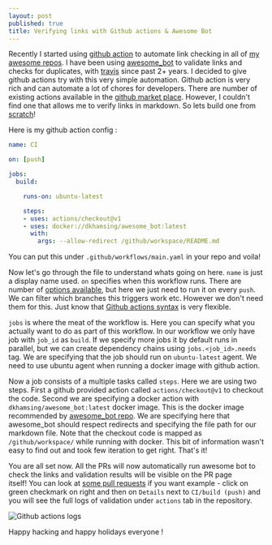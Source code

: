 ```yaml
---
layout: post
published: true
title: Verifying links with Github actions & Awesome Bot
---
```


Recently I started using [github action](https://github.com/features/actions) to automate link checking in all of [my awesome repos](https://github.com/dharmeshkakadia?utf8=%E2%9C%93&tab=repositories&q=awesome&type=&language=). I have been using [awesome_bot](https://github.com/dkhamsing/awesome_bot) to validate links and checks for duplicates, with [travis](https://travis-ci.org/) since past 2+ years. I decided to give github actions try with this very simple automation. Github action is very rich and can automate a lot of chores for developers. There are number of existing actions available in the [github market place](https://github.com/marketplace?type=actions). However, I couldn't find one that allows me to verify links in markdown. So lets build one from [scratch](https://github.com/dharmeshkakadia/awesome-mesos/pull/45)!

Here is my github action config : 

```yaml
name: CI

on: [push]

jobs:
  build:

    runs-on: ubuntu-latest

    steps:
    - uses: actions/checkout@v1
    - uses: docker://dkhamsing/awesome_bot:latest
      with:
        args: --allow-redirect /github/workspace/README.md
```

You can put this under `.github/workflows/main.yaml` in your repo and voila!

Now let's go through the file to understand whats going on here. `name` is just a display name used. `on` specifies when this workflow runs. There are number of [options available](https://help.github.com/en/actions/automating-your-workflow-with-github-actions/events-that-trigger-workflows), but here we just need to run it on every `push`. We can filter which branches this triggers work etc. However we don't need them for this. Just know that [Github actions syntax](https://help.github.com/en/actions/automating-your-workflow-with-github-actions/workflow-syntax-for-github-actions) is very flexible.

`jobs` is where the meat of the workflow is. Here you can specify what you actually want to do as part of this workflow. In our workflow we only have job with `job_id` as `build`. If we specify more jobs it by default runs in parallel, but we can create dependency chains using `jobs.<job_id>.needs` tag. We are specifying that the job should run on `ubuntu-latest` agent. We need to use ubuntu agent when running a docker image with github action. 

Now a job consists of a multiple tasks called `steps`. Here we are using two steps. First a github provided action called `actions/checkout@v1` to checkout the code. Second we are specifying a docker action with `dkhamsing/awesome_bot:latest` docker image. This is the docker image recommended by [awesome_bot repo](https://github.com/dkhamsing/awesome_bot#docker-examples). We are specifying here that awesome_bot should respect redirects and specifying the file path for our markdown file. Note that the checkout code is mapped as `/github/workspace/` while running with docker. This bit of information wasn't easy to find out and took few iteration to get right. That's it! 

You are all set now. All the PRs will now automatically run awesome bot to check the links and validation results will be visible on the PR page itself! You can look at [some pull requests](https://github.com/dharmeshkakadia/awesome-mesos/pull/46) if you want example - click on green checkmark on right and then on `Details` next to `CI/build (push)` and you will see the full logs of validation under `actions` tab in the repository.

![Github actions logs]({{site.baseurl}}/images/github-actions-logs.png)

Happy hacking and happy holidays everyone !
